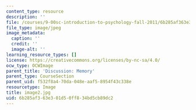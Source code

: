```yaml
---
content_type: resource
description: ''
file: /courses/9-00sc-introduction-to-psychology-fall-2011/6b285af363e301d50ff834bd5cb89dc2_image2.jpg
file_type: image/jpeg
image_metadata:
  caption: ''
  credit: ''
  image-alt: ''
learning_resource_types: []
license: https://creativecommons.org/licenses/by-nc-sa/4.0/
ocw_type: OCWImage
parent_title: 'Discussion: Memory'
parent_type: CourseSection
parent_uid: f532f8a4-70da-048e-aaf5-8954f43c338e
resourcetype: Image
title: image2.jpg
uid: 6b285af3-63e3-01d5-0ff8-34bd5cb89dc2
---
```

